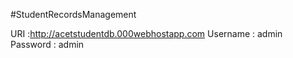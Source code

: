 #StudentRecordsManagement

URI :http://acetstudentdb.000webhostapp.com 
Username : admin 
Password : admin

